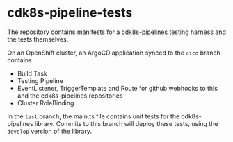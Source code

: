 # cdk8s-pipeline-tests

The repository contains manifests for a [cdk8s-pipelines](https://github.com/cloud-native-toolkit/cdk8s-pipelines) testing harness and the tests themselves.

On an OpenShift cluster, an ArgoCD application synced to the `cicd` branch contains
* Build Task
* Testing Pipeline
* EventListener, TriggerTemplate and Route for github webhooks to this and the cdk8s-pipelines repositories
* Cluster RoleBinding

In the `test` branch, the main.ts file contains unit tests for the cdk8s-pipelines library. Commits to this branch will deploy these tests, using the `develop` version of the library.
